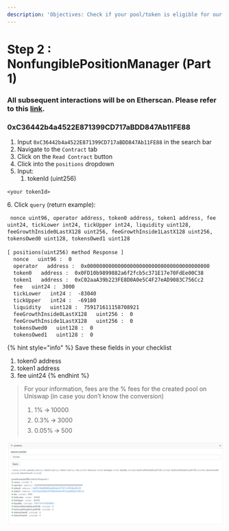 ```yaml
---
description: 'Objectives: Check if your pool/token is eligible for our incentives'
---
```


# Step 2 : NonfungiblePositionManager (Part 1)

### All subsequent interactions will be on Etherscan. Please refer to this [link](https://etherscan.io).

### 0xC36442b4a4522E871399CD717aBDD847Ab11FE88

1. Input `0xC36442b4a4522E871399CD717aBDD847Ab11FE88` in the search bar
2. Navigate to the `Contract` tab
3. Click on the `Read Contract` button
4. Click into the `positions` dropdown
5. Input:
   1. tokenId (uint256)

```markup
<your tokenId>
```

6\. Click `query` (return example):

```
 nonce uint96, operator address, token0 address, token1 address, fee uint24, tickLower int24, tickUpper int24, liquidity uint128, feeGrowthInside0LastX128 uint256, feeGrowthInside1LastX128 uint256, tokensOwed0 uint128, tokensOwed1 uint128

[ positions(uint256) method Response ]
  nonce   uint96 :  0
  operator   address :  0x0000000000000000000000000000000000000000
  token0   address :  0x0FD10b9899882a6f2fcb5c371E17e70FdEe00C38
  token1   address :  0xC02aaA39b223FE8D0A0e5C4F27eAD9083C756Cc2
  fee   uint24 :  3000
  tickLower   int24 :  -83040
  tickUpper   int24 :  -69180
  liquidity   uint128 :  759171611158708921
  feeGrowthInside0LastX128   uint256 :  0
  feeGrowthInside1LastX128   uint256 :  0
  tokensOwed0   uint128 :  0
  tokensOwed1   uint128 :  0
```

{% hint style="info" %}
Save these fields in your checklist

1. token0 address
2. token1 address
3. fee uint24
{% endhint %}

> For your information, fees are the % fees for the created pool on Uniswap (in case you don’t know the conversion)
>
> 1. 1% 🡪 10000
> 2. 0.3% 🡪 3000
> 3. 0.05% 🡪 500

![](<../.gitbook/assets/NonfungiblePositionManager 1.PNG>)
